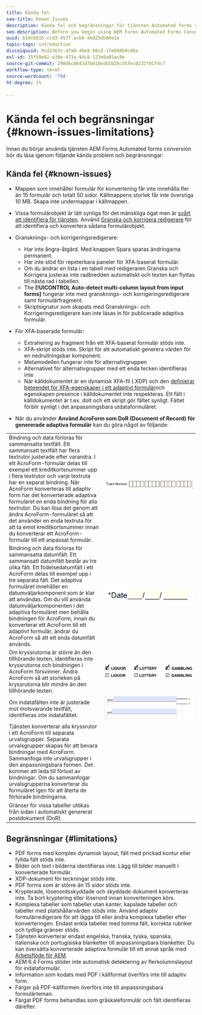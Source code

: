 ```yaml
---
title: Kända fel
seo-title: Known Issues
description: Kända fel och begränsningar för tjänsten Automated forms conversion
seo-description: Before you begin using AEM Forms Automated Forms Conversion service, learn about the known issues and limitations of the service
uuid: b1dc661b-ccd3-457f-acbb-4bd25db86e1e
topic-tags: introduction
discoiquuid: 9cd2363c-47a0-46e9-98cd-1fe088b9cd6e
exl-id: 35f59e02-e38e-473a-94c8-123e0a85ac8e
source-git-commit: 298d6c0641d7b416edb5b2bcd5fec0232f01f4c7
workflow-type: tm+mt
source-wordcount: '794'
ht-degree: 1%

---
```


# Kända fel och begränsningar {#known-issues-limitations}

Innan du börjar använda tjänsten AEM Forms Automated forms conversion bör du läsa igenom följande kända problem och begränsningar:

## Kända fel {#known-issues}

* Mappen som innehåller formulär för konvertering får inte innehålla fler än 15 formulär och totalt 50 sidor. Källmappens storlek får inte överstiga 10 MB. Skapa inte undermappar i källmappen.
* Vissa formulärobjekt är lätt synliga för det mänskliga ögat men är [svårt att identifiera för tjänsten](styles-and-pattern-considerations-and-best-practices.md). Använd [Granska och korrigera redigerare](review-correct-ui-edited.md) för att identifiera och konvertera sådana formulärobjekt.
* Gransknings- och korrigeringsredigerare:

   * Har inte ångra-åtgärd. Med knappen Spara sparas ändringarna permanent.
   * Har inte stöd för repeterbara paneler för XFA-baserat formulär.
   * Om du ändrar en lista i en tabell med redigeraren Granska och Korrigera justeras inte radbredden automatiskt och texten kan flyttas till nästa rad i tabellen.
   * The **[!UICONTROL Auto-detect multi-column layout from input forms]** fungerar inte med gransknings- och korrigeringsredigerare samt formulärfragment.
   * Skriptsignatur som skapats med Gransknings- och Korrigeringsredigerare kan inte läsas in för publicerade adaptiva formulär.


* För XFA-baserade formulär:
   * Extrahering av fragment från ett XFA-baserat formulär stöds inte.
   * XFA-skript stöds inte. Skript för att automatiskt generera värden för en nedrullningsbar komponent.
   * Metamodellen fungerar inte för alternativgruppen
   * Alternativet för alternativgrupper med ett enda tecken identifieras inte
   * När källdokumentet är en dynamisk XFA-fil (.XDP) och den [definierar beteendet för XFA-egenskaper i ett adaptivt formulär](https://helpx.adobe.com/experience-manager/6-5/forms/using/xfa-api-supported-in-adaptive-form.html#supportedxfaelementsandtheirmappinginadaptiveformsbr)och egenskapen presence i källdokumentet inte respekteras. Ett fält i källdokumentet är t.ex. dolt och ett skript gör fältet synligt. Fältet förblir synligt i det anpassningsbara utdataformuläret.

* När du använder **Använd AcroForm som DoR (Document of Record) för genererade adaptiva formulär** kan du göra något av följande:

<table>
    <tr>
        <td>Bindning och data förloras för sammansatta textfält. Ett sammansatt textfält har flera textrutor justerade efter varandra. I ett AcroForm-formulär delas till exempel ett kreditkortsnummer upp i flera textrutor och varje textruta har en separat bindning. När AcroForm konverteras till adaptiv form har det konverterade adaptiva formuläret en enda bindning för alla textrutor. Du kan lösa det genom att ändra AcroForm-formuläret så att det använder en enda textruta för att ta emot kreditkortsnummer innan du konverterar ett AcroForm-formulär till ett anpassat formulär.</td>
        <td><img  src="assets/creditCard_Composite.png"/>                                                            </td>
    </tr>
    <tr>
        <td>Bindning och data förloras för sammansatta datumfält. Ett sammansatt datumfält består av tre olika fält. Ett födelsedatumfält i ett AcroForm delas till exempel upp i tre separata fält. Det adaptiva formuläret innehåller en datumväljarkomponent som är klar att användas. Om du vill använda datumväljarkomponenten i det adaptiva formuläret men behålla bindningen för AcroForm, innan du konverterar ett AcroForm till ett adaptivt formulär, ändrar du AcroForm så att ett enda datumfält används.</td>
        <td><img  src="assets/CompositeDateField.png"/></td>
    </tr>
    <tr>
        <td>Om kryssrutorna är större än den tillhörande texten, identifieras inte kryssrutorna och bindningen i AcroForm försvinner. Ändra AcroForm så att storleken på kryssrutorna blir mindre än den tillhörande texten.</td>
        <td><img  src="assets/large-text-box.png"/><br/><img  src="assets/small-text-box.png"/></td>
    </tr>
    <tr>
        <td>Om indatafälten inte är justerade mot motsvarande textfält, identifieras inte indatafältet.  </td>
        <td><img  src="assets/non-alingned-fields.png"/></td>
    </tr>
    <tr >
        <td>Tjänsten konverterar alla kryssrutor i ett AcroForm till separata urvalsgrupper. Separata urvalsgrupper skapas för att bevara bindningar med AcroForm. Sammanfoga inte urvalsgrupper i den anpassningsbara formen. Det kommer att leda till förlust av bindningar. Om du sammanfogar urvalsgrupperna konverterar du formuläret igen för att återta de förlorade bindningarna. </td>
        <td></td>
    </tr>
    <tr >
        <td>Gränser för vissa tabeller utökas från sidan i automatiskt genererat postdokument (DoR). </td>
        <td></td>
    </tr>
</table>

## Begränsningar {#limitations}

* PDF forms med komplex dynamisk layout, fält med prickad kontur eller fyllda fält stöds inte.
* Bilder och text i bilderna identifieras inte. Lägg till bilder manuellt i konverterade formulär.
* XDP-dokument för teckningar stöds inte.
* PDF forms som är större än 15 sidor stöds inte.
* Krypterade, lösenordsskyddade och skyddade dokument konverteras inte. Ta bort kryptering eller lösenord innan konverteringen körs.
* Komplexa tabeller som tabeller utan kanter, kapslade tabeller och tabeller med platshållarvärden stöds inte. Använd adaptiv formulärredigerare för att lägga till eller ändra komplexa tabeller efter konverteringen. Endast enkla tabeller med tomma fält, korrekta rubriker och tydliga gränser stöds.
* Tjänsten konverterar endast engelska, franska, tyska, spanska, italienska och portugisiska blanketter till anpassningsbara blanketter. Du kan översätta konverterade adaptiva formulär till ett annat språk med [Arbetsflöde för AEM](https://helpx.adobe.com/experience-manager/6-5/forms/using/using-aem-translation-workflow-to-localize-adaptive-forms.html).
* AEM 6.4 Forms stöder inte automatisk detektering av flerkolumnslayout för indataformulär.
* Information som kodats med PDF i källformat överförs inte till adaptiv form.
* Färger på PDF-källformen överförs inte till anpassningsbara formulärteman.
* Färgat PDF forms behandlas som gråskaleformulär och fält identifieras därefter.
